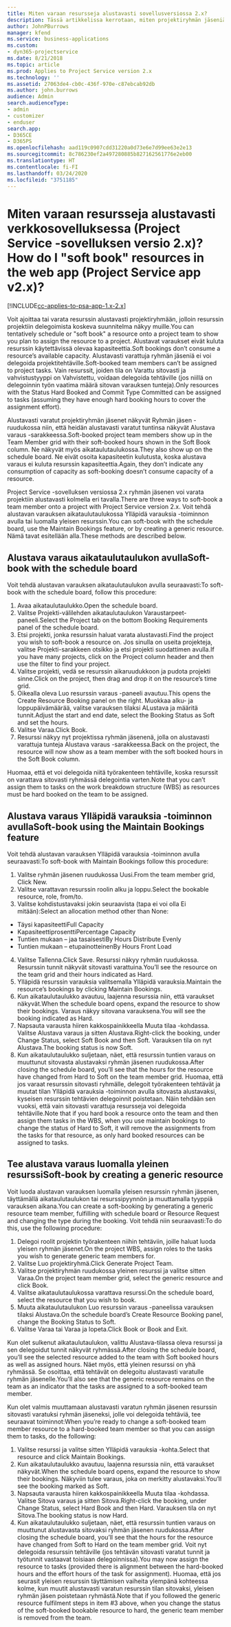 ```yaml
---
title: Miten varaan resursseja alustavasti sovellusversiossa 2.x?
description: Tässä artikkelissa kerrotaan, miten projektiryhmän jäseniä varataan alustavasti Project Service -sovelluksessa.
author: JohnPBurrows
manager: kfend
ms.service: business-applications
ms.custom:
- dyn365-projectservice
ms.date: 8/21/2018
ms.topic: article
ms.prod: Applies to Project Service version 2.x
ms.technology: ''
ms.assetid: 27063de4-cb0c-436f-970e-c87ebcab92db
ms.author: john.burrows
audience: Admin
search.audienceType:
- admin
- customizer
- enduser
search.app:
- D365CE
- D365PS
ms.openlocfilehash: aad119c0907cdd31220a0d73e6e7d99ee63e2e13
ms.sourcegitcommit: 8c786230ef2a497280885b827162561776e2eb00
ms.translationtype: HT
ms.contentlocale: fi-FI
ms.lasthandoff: 03/24/2020
ms.locfileid: "3751185"
---
```

# <a name="how-do-i-soft-book-resources-in-the-web-app-project-service-app-v2x"></a><span data-ttu-id="231dc-103">Miten varaan resursseja alustavasti verkkosovelluksessa (Project Service -sovelluksen versio 2.x)?</span><span class="sxs-lookup"><span data-stu-id="231dc-103">How do I "soft book" resources in the web app (Project Service app v2.x)?</span></span>

[!INCLUDE[cc-applies-to-psa-app-1.x-2.x](../includes/cc-applies-to-psa-app-1x-2x.md)]

<span data-ttu-id="231dc-104">Voit ajoittaa tai varata resurssin alustavasti projektiryhmään, jolloin resurssin projektiin delegoimista koskeva suunnitelma näkyy muille.</span><span class="sxs-lookup"><span data-stu-id="231dc-104">You can tentatively schedule or "soft book" a resource onto a project team to show you plan to assign the resource to a project.</span></span> <span data-ttu-id="231dc-105">Alustavat varaukset eivät kuluta resurssin käytettävissä olevaa kapasiteettia.</span><span class="sxs-lookup"><span data-stu-id="231dc-105">Soft bookings don’t consume a resource’s available capacity.</span></span> <span data-ttu-id="231dc-106">Alustavasti varattuja ryhmän jäseniä ei voi delegoida projektitehtäville.</span><span class="sxs-lookup"><span data-stu-id="231dc-106">Soft-booked team members can’t be assigned to project tasks.</span></span> <span data-ttu-id="231dc-107">Vain resurssit, joiden tila on Varattu sitovasti ja vahvistustyyppi on Vahvistettu, voidaan delegoida tehtäville (jos niillä on delegoinnin työn vaatima määrä sitovan varauksen tunteja).</span><span class="sxs-lookup"><span data-stu-id="231dc-107">Only resources with the Status Hard Booked and Commit Type Committed can be assigned to tasks (assuming they have enough hard booking hours to cover the assignment effort).</span></span>

<span data-ttu-id="231dc-108">Alustavasti varatut projektiryhmän jäsenet näkyvät Ryhmän jäsen -ruudukossa niin, että heidän alustavasti varatut tuntinsa näkyvät Alustava varaus -sarakkeessa.</span><span class="sxs-lookup"><span data-stu-id="231dc-108">Soft-booked project team members show up in the Team Member grid with their soft-booked hours shown in the Soft Book column.</span></span> <span data-ttu-id="231dc-109">Ne näkyvät myös aikataulutaulukossa.</span><span class="sxs-lookup"><span data-stu-id="231dc-109">They also show up on the schedule board.</span></span> <span data-ttu-id="231dc-110">Ne eivät osoita kapasiteetin kulutusta, koska alustava varaus ei kuluta resurssin kapasiteettia.</span><span class="sxs-lookup"><span data-stu-id="231dc-110">Again, they don’t indicate any consumption of capacity as soft-booking doesn’t consume capacity of a resource.</span></span>

<span data-ttu-id="231dc-111">Project Service -sovelluksen versiossa 2.x ryhmän jäsenen voi varata projektiin alustavasti kolmella eri tavalla.</span><span class="sxs-lookup"><span data-stu-id="231dc-111">There are three ways to soft-book a team member onto a project with Project Service version 2.x.</span></span> <span data-ttu-id="231dc-112">Voit tehdä alustavan varauksen aikataulutaulukossa Ylläpidä varauksia -toiminnon avulla tai luomalla yleisen resurssin.</span><span class="sxs-lookup"><span data-stu-id="231dc-112">You can soft-book with the schedule board, use the Maintain Bookings feature, or by creating a generic resource.</span></span> <span data-ttu-id="231dc-113">Nämä tavat esitellään alla.</span><span class="sxs-lookup"><span data-stu-id="231dc-113">These methods are described below.</span></span>

## <a name="soft-book-with-the-schedule-board"></a><span data-ttu-id="231dc-114">Alustava varaus aikataulutaulukon avulla</span><span class="sxs-lookup"><span data-stu-id="231dc-114">Soft-book with the schedule board</span></span>

<span data-ttu-id="231dc-115">Voit tehdä alustavan varauksen aikataulutaulukon avulla seuraavasti:</span><span class="sxs-lookup"><span data-stu-id="231dc-115">To soft-book with the schedule board, follow this procedure:</span></span> 
1. <span data-ttu-id="231dc-116">Avaa aikataulutaulukko.</span><span class="sxs-lookup"><span data-stu-id="231dc-116">Open the schedule board.</span></span>
2. <span data-ttu-id="231dc-117">Valitse Projekti-välilehden aikataulutaulukon Varaustarpeet-paneeli.</span><span class="sxs-lookup"><span data-stu-id="231dc-117">Select the Project tab on the bottom Booking Requirements panel of the schedule board.</span></span>
3. <span data-ttu-id="231dc-118">Etsi projekti, jonka resurssin haluat varata alustavasti.</span><span class="sxs-lookup"><span data-stu-id="231dc-118">Find the project you wish to soft-book a resource on.</span></span> <span data-ttu-id="231dc-119">Jos sinulla on useita projekteja, valitse Projekti-sarakkeen otsikko ja etsi projekti suodattimen avulla.</span><span class="sxs-lookup"><span data-stu-id="231dc-119">If you have many projects, click on the Project column header and then use the filter to find your project.</span></span>
4. <span data-ttu-id="231dc-120">Valitse projekti, vedä se resurssin aikaruudukkoon ja pudota projekti sinne.</span><span class="sxs-lookup"><span data-stu-id="231dc-120">Click on the project, then drag and drop it on the resource’s time grid.</span></span>
5. <span data-ttu-id="231dc-121">Oikealla oleva Luo resurssin varaus -paneeli avautuu.</span><span class="sxs-lookup"><span data-stu-id="231dc-121">This opens the Create Resource Booking panel on the right.</span></span> <span data-ttu-id="231dc-122">Muokkaa alku- ja loppupäivämäärää, valitse varauksen tilaksi ALustava ja määritä tunnit.</span><span class="sxs-lookup"><span data-stu-id="231dc-122">Adjust the start and end date, select the Booking Status as Soft and set the hours.</span></span> 
6. <span data-ttu-id="231dc-123">Valitse Varaa.</span><span class="sxs-lookup"><span data-stu-id="231dc-123">Click Book.</span></span>
7. <span data-ttu-id="231dc-124">Resurssi näkyy nyt projektissa ryhmän jäsenenä, jolla on alustavasti varattuja tunteja Alustava varaus -sarakkeessa.</span><span class="sxs-lookup"><span data-stu-id="231dc-124">Back on the project, the resource will now show as a team member with the soft booked hours in the Soft Book column.</span></span>

<span data-ttu-id="231dc-125">Huomaa, että et voi delegoida niitä työrakenteen tehtäville, koska resurssit on varattava sitovasti ryhmässä delegointia varten.</span><span class="sxs-lookup"><span data-stu-id="231dc-125">Note that you can’t assign them to tasks on the work breakdown structure (WBS) as resources must be hard booked on the team to be assigned.</span></span>

## <a name="soft-book-using-the-maintain-bookings-feature"></a><span data-ttu-id="231dc-126">Alustava varaus Ylläpidä varauksia -toiminnon avulla</span><span class="sxs-lookup"><span data-stu-id="231dc-126">Soft-book using the Maintain Bookings feature</span></span>

<span data-ttu-id="231dc-127">Voit tehdä alustavan varauksen Ylläpidä varauksia -toiminnon avulla seuraavasti:</span><span class="sxs-lookup"><span data-stu-id="231dc-127">To soft-book with Maintain Bookings follow this procedure:</span></span>
1. <span data-ttu-id="231dc-128">Valitse ryhmän jäsenen ruudukossa Uusi.</span><span class="sxs-lookup"><span data-stu-id="231dc-128">From the team member grid, Click New.</span></span>
2. <span data-ttu-id="231dc-129">Valitse varattavan resurssin roolin alku ja loppu.</span><span class="sxs-lookup"><span data-stu-id="231dc-129">Select the bookable resource, role, from/to.</span></span>
3. <span data-ttu-id="231dc-130">Valitse kohdistustavaksi jokin seuraavista (tapa ei voi olla Ei mitään):</span><span class="sxs-lookup"><span data-stu-id="231dc-130">Select an allocation method other than None:</span></span>
- <span data-ttu-id="231dc-131">Täysi kapasiteetti</span><span class="sxs-lookup"><span data-stu-id="231dc-131">Full Capacity</span></span>
- <span data-ttu-id="231dc-132">Kapasiteettiprosentti</span><span class="sxs-lookup"><span data-stu-id="231dc-132">Percentage Capacity</span></span>
- <span data-ttu-id="231dc-133">Tuntien mukaan – jaa tasaisesti</span><span class="sxs-lookup"><span data-stu-id="231dc-133">By Hours Distribute Evenly</span></span>
- <span data-ttu-id="231dc-134">Tuntien mukaan – etupainotteinen</span><span class="sxs-lookup"><span data-stu-id="231dc-134">By Hours Front Load</span></span>
4. <span data-ttu-id="231dc-135">Valitse Tallenna.</span><span class="sxs-lookup"><span data-stu-id="231dc-135">Click Save.</span></span> <span data-ttu-id="231dc-136">Resurssi näkyy ryhmän ruudukossa. Resurssin tunnit näkyvät sitovasti varattuina.</span><span class="sxs-lookup"><span data-stu-id="231dc-136">You’ll see the resource on the team grid and their hours indicated as Hard.</span></span>
5. <span data-ttu-id="231dc-137">Ylläpidä resurssin varauksia valitsemalla Ylläpidä varauksia.</span><span class="sxs-lookup"><span data-stu-id="231dc-137">Maintain the resource’s bookings by clicking Maintain Bookings.</span></span>
6. <span data-ttu-id="231dc-138">Kun aikataulutaulukko avautuu, laajenna resurssia niin, että varaukset näkyvät.</span><span class="sxs-lookup"><span data-stu-id="231dc-138">When the schedule board opens, expand the resource to show their bookings.</span></span> <span data-ttu-id="231dc-139">Varaus näkyy sitovana varauksena.</span><span class="sxs-lookup"><span data-stu-id="231dc-139">You will see the booking indicated as Hard.</span></span>
7. <span data-ttu-id="231dc-140">Napsauta varausta hiiren kakkospainikkeella Muuta tilaa -kohdassa. Valitse Alustava varaus ja sitten Alustava.</span><span class="sxs-lookup"><span data-stu-id="231dc-140">Right-click the booking, under Change Status, select Soft Book and then Soft.</span></span> <span data-ttu-id="231dc-141">Varauksen tila on nyt Alustava.</span><span class="sxs-lookup"><span data-stu-id="231dc-141">The booking status is now Soft.</span></span>
8. <span data-ttu-id="231dc-142">Kun aikataulutaulukko suljetaan, näet, että resurssin tuntien varaus on muuttunut sitovasta alustavaksi ryhmän jäsenen ruudukossa.</span><span class="sxs-lookup"><span data-stu-id="231dc-142">After closing the schedule board, you’ll see that the hours for the resource have changed from Hard to Soft on the team member grid.</span></span>
<span data-ttu-id="231dc-143">Huomaa, että jos varaat resurssin sitovasti ryhmälle, delegoit työrakenteen tehtävät ja muutat tilan Ylläpidä varauksia -toiminnon avulla sitovasta alustavaksi, kyseisen resurssin tehtävien delegoinnit poistetaan. Näin tehdään sen vuoksi, että vain sitovasti varattuja resursseja voi delegoida tehtäville.</span><span class="sxs-lookup"><span data-stu-id="231dc-143">Note that if you hard book a resource onto the team and then assign them tasks in the WBS, when you use maintain bookings to change the status of Hard to Soft, it will remove the assignments from the tasks for that resource, as only hard booked resources can be assigned to tasks.</span></span>

## <a name="soft-book-by-creating-a-generic-resource"></a><span data-ttu-id="231dc-144">Tee alustava varaus luomalla yleinen resurssi</span><span class="sxs-lookup"><span data-stu-id="231dc-144">Soft-book by creating a generic resource</span></span>

<span data-ttu-id="231dc-145">Voit luoda alustavan varauksen luomalla yleisen resurssin ryhmän jäsenen, täyttämällä aikataulutaulukon tai resurssipyynnön ja muuttamalla tyyppiä varauksen aikana.</span><span class="sxs-lookup"><span data-stu-id="231dc-145">You can create a soft-booking by generating a generic resource team member, fulfilling with schedule board or Resource Request and changing the type during the booking.</span></span>
<span data-ttu-id="231dc-146">Voit tehdä niin seuraavasti:</span><span class="sxs-lookup"><span data-stu-id="231dc-146">To do this, use the following procedure:</span></span>

1. <span data-ttu-id="231dc-147">Delegoi roolit projektin työrakenteen niihin tehtäviin, joille haluat luoda yleisen ryhmän jäsenet.</span><span class="sxs-lookup"><span data-stu-id="231dc-147">On the project WBS, assign roles to the tasks you wish to generate generic team members for.</span></span>
2. <span data-ttu-id="231dc-148">Valitse Luo projektiryhmä.</span><span class="sxs-lookup"><span data-stu-id="231dc-148">Click Generate Project Team.</span></span>
3. <span data-ttu-id="231dc-149">Valitse projektiryhmän ruudukossa yleinen resurssi ja valitse sitten Varaa.</span><span class="sxs-lookup"><span data-stu-id="231dc-149">On the project team member grid, select the generic resource and click Book.</span></span>
4. <span data-ttu-id="231dc-150">Valitse aikataulutaulukossa varattava resurssi.</span><span class="sxs-lookup"><span data-stu-id="231dc-150">On the schedule board, select the resource that you wish to book.</span></span>
5. <span data-ttu-id="231dc-151">Muuta aikataulutaulukon Luo resurssin varaus -paneelissa varauksen tilaksi Alustava.</span><span class="sxs-lookup"><span data-stu-id="231dc-151">On the schedule board’s Create Resource Booking panel, change the Booking Status to Soft.</span></span>
6. <span data-ttu-id="231dc-152">Valitse Varaa tai Varaa ja lopeta.</span><span class="sxs-lookup"><span data-stu-id="231dc-152">Click Book or Book and Exit.</span></span>

<span data-ttu-id="231dc-153">Kun olet sulkenut aikataulutaulukon, valittu Alustava-tilassa oleva resurssi ja sen delegoidut tunnit näkyvät ryhmässä.</span><span class="sxs-lookup"><span data-stu-id="231dc-153">After closing the schedule board, you’ll see the selected resource added to the team with Soft booked hours as well as assigned hours.</span></span> <span data-ttu-id="231dc-154">Näet myös, että yleinen resurssi on yhä ryhmässä. Se osoittaa, että tehtävät on delegoitu alustavasti varatulle ryhmän jäsenelle.</span><span class="sxs-lookup"><span data-stu-id="231dc-154">You’ll also see that the generic resource remains on the team as an indicator that the tasks are assigned to a soft-booked team member.</span></span>

<span data-ttu-id="231dc-155">Kun olet valmis muuttamaan alustavasti varatun ryhmän jäsenen resurssin sitovasti varatuksi ryhmän jäseneksi, jolle voi delegoida tehtäviä, tee seuraavat toiminnot:</span><span class="sxs-lookup"><span data-stu-id="231dc-155">When you’re ready to change a soft-booked team member resource to a hard-booked team member so that you can assign them to tasks, do the following:</span></span>

1. <span data-ttu-id="231dc-156">Valitse resurssi ja valitse sitten Ylläpidä varauksia -kohta.</span><span class="sxs-lookup"><span data-stu-id="231dc-156">Select that resource and click Maintain Bookings.</span></span>
2. <span data-ttu-id="231dc-157">Kun aikataulutaulukko avautuu, laajenna resurssia niin, että varaukset näkyvät.</span><span class="sxs-lookup"><span data-stu-id="231dc-157">When the schedule board opens, expand the resource to show their bookings.</span></span> <span data-ttu-id="231dc-158">Näkyviin tulee varaus, joka on merkitty alustavaksi.</span><span class="sxs-lookup"><span data-stu-id="231dc-158">You’ll see the booking marked as Soft.</span></span>
3. <span data-ttu-id="231dc-159">Napsauta varausta hiiren kakkospainikkeella Muuta tilaa -kohdassa. Valitse Sitova varaus ja sitten Sitova.</span><span class="sxs-lookup"><span data-stu-id="231dc-159">Right-click the booking, under Change Status, select Hard Book and then Hard.</span></span> <span data-ttu-id="231dc-160">Varauksen tila on nyt Sitova.</span><span class="sxs-lookup"><span data-stu-id="231dc-160">The booking status is now Hard.</span></span>
4. <span data-ttu-id="231dc-161">Kun aikataulutaulukko suljetaan, näet, että resurssin tuntien varaus on muuttunut alustavasta sitovaksi ryhmän jäsenen ruudukossa.</span><span class="sxs-lookup"><span data-stu-id="231dc-161">After closing the schedule board, you’ll see that the hours for the resource have changed from Soft to Hard on the team member grid.</span></span> <span data-ttu-id="231dc-162">Voit nyt delegoida resurssin tehtäville (jos tehtävän sitovasti varatut tunnit ja työtunnit vastaavat toisiaan delegoinnissa).</span><span class="sxs-lookup"><span data-stu-id="231dc-162">You may now assign the resource to tasks (provided there is alignment between the hard-booked hours and the effort hours of the task for assignment).</span></span> <span data-ttu-id="231dc-163">Huomaa, että jos seurasit yleisen resurssin täyttämisen vaiheita ylempänä kohteessa kolme, kun muutit alustavasti varatun resurssin tilan sitovaksi, yleisen ryhmän jäsen poistetaan ryhmästä.</span><span class="sxs-lookup"><span data-stu-id="231dc-163">Note that if you followed the generic resource fulfilment steps in item #3 above, when you change the status of the soft-booked bookable resource to hard, the generic team member is removed from the team.</span></span>
